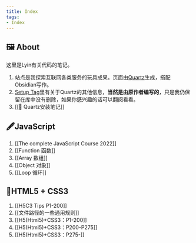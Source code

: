 ```yaml
---
title: Index
tags: 
- Index
---
```


## 🖼️ About 
这里是Lyin有关代码的笔记。
1. 站点是我探索互联网各类服务的玩具成果。页面由[Quartz](https://github.com/jackyzha0/quartz)生成，搭配Obsidian写作。
2. [Setup Tag](tags/setup)里有关于Quartz的其他信息，**当然是由原作者编写的**，只是我仍保留在库中没有删除，如果你感兴趣的话可以翻阅看看。
3. [[📗 Quartz安装笔记]]

## 🖋️JavaScript
1. [[The complete JavaScript Course 2022]]
2. [[Function 函数]]
3. [[Array 数组]]
4. [[Object 对象]]
5. [[Loop 循环]]
## 📒HTML5 + CSS3 
1. [[H5C3 Tips P1-200]]
2. [[文件路径的一些通用规则]]
3. [[H5(Html5)+CSS3：P1-200]]
4. [[H5(Html5)+CSS3：P200-P275]]
5. [[H5(Html5)+CSS3：P275-]]





